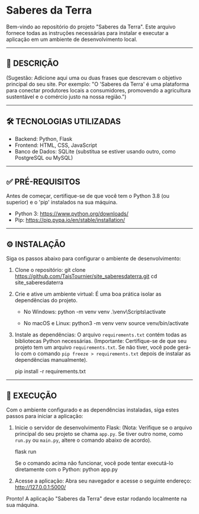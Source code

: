 Saberes da Terra
=====

Bem-vindo ao repositório do projeto "Saberes da Terra". Este arquivo fornece todas as instruções necessárias para instalar e executar a aplicação em um ambiente de desenvolvimento local.

-----------------------
📝 DESCRIÇÃO
-----------------------

(Sugestão: Adicione aqui uma ou duas frases que descrevam o objetivo principal do seu site. Por exemplo: "O 'Saberes da Terra' é uma plataforma para conectar produtores locais a consumidores, promovendo a agricultura sustentável e o comércio justo na nossa região.")

-----------------------
🛠️ TECNOLOGIAS UTILIZADAS
-----------------------

* Backend: Python, Flask
* Frontend: HTML, CSS, JavaScript
* Banco de Dados: SQLite (substitua se estiver usando outro, como PostgreSQL ou MySQL)

-----------------------
✅ PRÉ-REQUISITOS
-----------------------

Antes de começar, certifique-se de que você tem o Python 3.8 (ou superior) e o 'pip' instalados na sua máquina.

* Python 3: https://www.python.org/downloads/
* Pip: https://pip.pypa.io/en/stable/installation/

-----------------------
⚙️ INSTALAÇÃO
-----------------------

Siga os passos abaixo para configurar o ambiente de desenvolvimento:

1. Clone o repositório:
   git clone https://github.com/TaisTournier/site_saberesdaterra.git
   cd site_saberesdaterra

2. Crie e ative um ambiente virtual:
   É uma boa prática isolar as dependências do projeto.

   - No Windows:
     python -m venv venv
     .\venv\Scripts\activate

   - No macOS e Linux:
     python3 -m venv venv
     source venv/bin/activate

3. Instale as dependências:
   O arquivo `requirements.txt` contém todas as bibliotecas Python necessárias.
   (Importante: Certifique-se de que seu projeto tem um arquivo `requirements.txt`. Se não tiver, você pode gerá-lo com o comando `pip freeze > requirements.txt` depois de instalar as dependências manualmente).
   
   pip install -r requirements.txt

-----------------------
🚀 EXECUÇÃO
-----------------------

Com o ambiente configurado e as dependências instaladas, siga estes passos para iniciar a aplicação:

1. Inicie o servidor de desenvolvimento Flask:
   (Nota: Verifique se o arquivo principal do seu projeto se chama `app.py`. Se tiver outro nome, como `run.py` ou `main.py`, altere o comando abaixo de acordo).

   flask run

   Se o comando acima não funcionar, você pode tentar executá-lo diretamente com o Python:
   python app.py

2. Acesse a aplicação:
   Abra seu navegador e acesse o seguinte endereço:
   http://127.0.0.1:5000/

Pronto! A aplicação "Saberes da Terra" deve estar rodando localmente na sua máquina.
